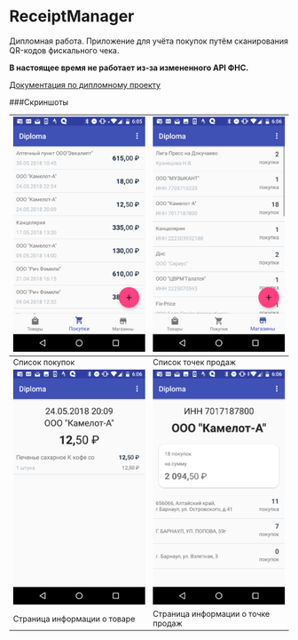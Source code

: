 
# ReceiptManager

Дипломная работа. Приложение для учёта покупок путём сканирования QR-кодов фискального чека. 

**В настоящее время не работает из-за измененного API ФНС.** 

[Документация по дипломному проекту](https://github.com/Tumist76/ReceiptManager/blob/master/Description/Diploma.docx?raw=true)

###Скриншоты

| <img src="/Description/1.png" width="350px"></img> | <img src="/Description/3.png" width="350px"></img> |
|---------------------------------------------------|---------------------------------------------------|
|                   Список покупок                  |                Список точек продаж                |
| <img src="/Description/5.png" width="350px"></img> | <img src="/Description/7.png" width="350px"></img> |
| Страница информации о товаре                      | Страница информации о точке продаж                |